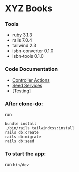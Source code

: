 # XYZ Books

### Tools

- ruby 3.1.3
- rails 7.0.4
- tailwind 2.3
- isbn-converter 0.1.0
- isbn-tools 0.1.0

### Code Documentation

- [Controller Actions](documentations/code-documentation.md) <br>
- [Seed Services](documentations/seeds-documentation.md)
- [Testing]

### After clone-do:

run

`bundle install` <br>
`./bin/rails tailwindcss:install` <br>
`rails db:create` <br>
`rails db:migrate` <br>
`rails db:seed` <br>

### To start the app:

run
`bin/dev`
